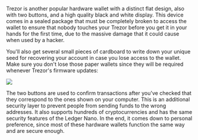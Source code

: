 Trezor is another popular hardware wallet with a distinct flat design, also with two buttons, and a high quality black and white display. This device comes in a sealed package that must be completely broken to access the wallet to ensure that nobody touches your Trezor before you get it in your hands for the first time, due to the massive damage that it could cause when used by a hacker.

You'll also get several small pieces of cardboard to write down your unique seed for recovering your account in case you lose access to the wallet. Make sure you don't lose those paper wallets since they will be required whenever Trezor's firmware updates:

![](https://github.com/fenago/katacoda-scenarios/raw/master/mastering-ethereum/ethereum-wallet/steps/7/account.JPG)

The two buttons are used to confirm transactions after you've checked that they correspond to the ones shown on your computer. This is an additional security layer to prevent people from sending funds to the wrong addresses. It also supports hundreds of cryptocurrencies and has the same security features of the Ledger Nano. In the end, it comes down to personal preference, since most of these hardware wallets function the same way and are secure enough.